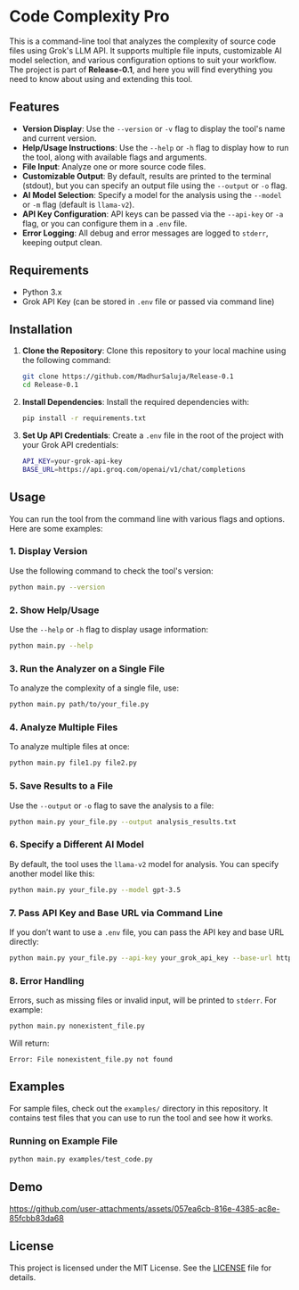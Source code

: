 
# Code Complexity Pro

This is a command-line tool that analyzes the complexity of source code files using Grok's LLM API. It supports multiple file inputs, customizable AI model selection, and various configuration options to suit your workflow. The project is part of **Release-0.1**, and here you will find everything you need to know about using and extending this tool.

## Features

- **Version Display**: Use the `--version` or `-v` flag to display the tool's name and current version.
- **Help/Usage Instructions**: Use the `--help` or `-h` flag to display how to run the tool, along with available flags and arguments.
- **File Input**: Analyze one or more source code files.
- **Customizable Output**: By default, results are printed to the terminal (stdout), but you can specify an output file using the `--output` or `-o` flag.
- **AI Model Selection**: Specify a model for the analysis using the `--model` or `-m` flag (default is `llama-v2`).
- **API Key Configuration**: API keys can be passed via the `--api-key` or `-a` flag, or you can configure them in a `.env` file.
- **Error Logging**: All debug and error messages are logged to `stderr`, keeping output clean.

## Requirements

- Python 3.x
- Grok API Key (can be stored in `.env` file or passed via command line)

## Installation

1. **Clone the Repository**:
   Clone this repository to your local machine using the following command:
   ```bash
   git clone https://github.com/MadhurSaluja/Release-0.1
   cd Release-0.1
   ```

2. **Install Dependencies**:
   Install the required dependencies with:
   ```bash
   pip install -r requirements.txt
   ```

3. **Set Up API Credentials**:
   Create a `.env` file in the root of the project with your Grok API credentials:
   ```bash
   API_KEY=your-grok-api-key
   BASE_URL=https://api.groq.com/openai/v1/chat/completions
   ```

## Usage

You can run the tool from the command line with various flags and options. Here are some examples:

### 1. Display Version

Use the following command to check the tool's version:
```bash
python main.py --version
```

### 2. Show Help/Usage

Use the `--help` or `-h` flag to display usage information:
```bash
python main.py --help
```

### 3. Run the Analyzer on a Single File

To analyze the complexity of a single file, use:
```bash
python main.py path/to/your_file.py
```

### 4. Analyze Multiple Files

To analyze multiple files at once:
```bash
python main.py file1.py file2.py
```

### 5. Save Results to a File

Use the `--output` or `-o` flag to save the analysis to a file:
```bash
python main.py your_file.py --output analysis_results.txt
```

### 6. Specify a Different AI Model

By default, the tool uses the `llama-v2` model for analysis. You can specify another model like this:
```bash
python main.py your_file.py --model gpt-3.5
```

### 7. Pass API Key and Base URL via Command Line

If you don’t want to use a `.env` file, you can pass the API key and base URL directly:
```bash
python main.py your_file.py --api-key your_grok_api_key --base-url https://api.custom-url.com
```

### 8. Error Handling

Errors, such as missing files or invalid input, will be printed to `stderr`. For example:
```bash
python main.py nonexistent_file.py
```
Will return:
```
Error: File nonexistent_file.py not found
```

## Examples

For sample files, check out the `examples/` directory in this repository. It contains test files that you can use to run the tool and see how it works.

### Running on Example File

```bash
python main.py examples/test_code.py
```
## Demo 



https://github.com/user-attachments/assets/057ea6cb-816e-4385-ac8e-85fcbb83da68


## License

This project is licensed under the MIT License. See the [LICENSE](https://github.com/MadhurSaluja/Release-0.1/blob/main/LICENSE) file for details.

